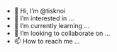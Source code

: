 - 👋 Hi, I’m @tisknoi
- 👀 I’m interested in ...
- 🌱 I’m currently learning ...
- 💞️ I’m looking to collaborate on ...
- 📫 How to reach me ...

<!---
tisknoi/tisknoi is a ✨ special ✨ repository because its `README.md` (this file) appears on your GitHub profile.
You can click the Preview link to take a look at your changes.
--->
